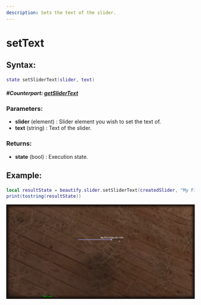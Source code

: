 ```yaml
---
description: Sets the text of the slider.
---
```


# setText

## **Syntax:**

```lua
state setSliderText(slider, text)
```

#### _**\#Counterpart:**_ [_**getSliderText**_](getslidertext.md)

### **Parameters:**

* **slider** \(element\) : Slider element you wish to set the text of.
* **text** \(string\) : Text of the slider.

### **Returns:**

* **state** \(bool\) : Execution state.

## **Example:**

```lua
local resultState = beautify.slider.setSliderText(createdSlider, "My First Slider #1")
print(tostring(resultState))
```

![](../../.gitbook/assets/setslidertext.png)

